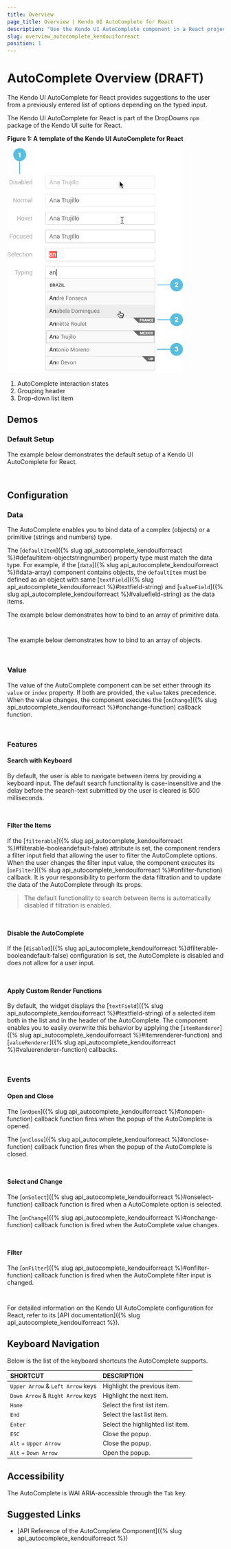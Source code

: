 ```yaml
---
title: Overview
page_title: Overview | Kendo UI AutoComplete for React
description: "Use the Kendo UI AutoComplete component in a React project."
slug: overview_autocomplete_kendouiforreact
position: 1
---
```


# AutoComplete Overview (DRAFT)

The Kendo UI AutoComplete for React provides suggestions to the user from a previously entered list of options depending on the typed input.

The Kendo UI AutoComplete for React is part of the DropDowns `npm` package of the Kendo UI suite for React.

**Figure 1: A template of the Kendo UI AutoComplete for React**

![Template of the Kendo UI AutoComplete for React](images/autocomplete.png)

1. AutoComplete interaction states
2. Grouping header
3. Drop-down list item

## Demos

### Default Setup

The example below demonstrates the default setup of a Kendo UI AutoComplete for React.

```html-preview

```
```jsx

```

## Configuration

### Data

The AutoComplete enables you to bind data of a complex (objects) or a primitive (strings and numbers) type.

The [`defaultItem`]({% slug api_autocomplete_kendouiforreact %}#defaultitem-objectstringnumber) property type must match the data type. For example, if the [`data`]({% slug api_autocomplete_kendouiforreact %}#data-array) component contains objects, the `defaultItem` must be defined as an object with same [`textField`]({% slug api_autocomplete_kendouiforreact %}#textfield-string) and [`valueField`]({% slug api_autocomplete_kendouiforreact %}#valuefield-string) as the data items.

The example below demonstrates how to bind to an array of primitive data.

```html

```
```jsx

```

The example below demonstrates how to bind to an array of objects.

```html

```
```jsx

```

### Value

The value of the AutoComplete component can be set either through its `value` or `index` property. If both are provided, the `value` takes precedence. When the value changes, the component executes the [`onChange`]({% slug api_autocomplete_kendouiforreact %}#onchange-function) callback function.

```html-preview
```
```jsx
```

### Features

#### Search with Keyboard

By default, the user is able to navigate between items by providing a keyboard input. The default search functionality is case-insensitive and the delay before the search-text submitted by the user is cleared is 500 milliseconds.

```html-preview
```
```jsx
```

#### Filter the Items

If the [`filterable`]({% slug api_autocomplete_kendouiforreact %}#filterable-booleandefault-false) attribute is set, the component renders a filter input field that allowing the user to filter the AutoComplete options. When the user changes the filter input value, the component executes its [`onFilter`]({% slug api_autocomplete_kendouiforreact %}#onfilter-function) callback. It is your responsibility to perform the data filtration and to update the data of the AutoComplete through its props.

> The default functionality to search between items is automatically disabled if filtration is enabled.

```html-preview
```
```jsx
```

#### Disable the AutoComplete

If the [`disabled`]({% slug api_autocomplete_kendouiforreact %}#filterable-booleandefault-false) configuration is set, the AutoComplete is disabled and does not allow for a user input.

```html-preview
```
```jsx
```

#### Apply Custom Render Functions

By default, the widget displays the [`textField`]({% slug api_autocomplete_kendouiforreact %}#textfield-string) of a selected item both in the list and in the header of the AutoComplete. The component enables you to easily overwrite this behavior by applying the [`itemRenderer`]({% slug api_autocomplete_kendouiforreact %}#itemrenderer-function) and [`valueRenderer`]({% slug api_autocomplete_kendouiforreact %}#valuerenderer-function) callbacks.

```html-preview
```
```jsx
```

### Events

#### Open and Close

The [`onOpen`]({% slug api_autocomplete_kendouiforreact %}#onopen-function) callback function fires when the popup of the AutoComplete is opened.

The [`onClose`]({% slug api_autocomplete_kendouiforreact %}#onclose-function) callback function fires when the popup of the AutoComplete is closed.

```html
```
```jsx
```

#### Select and Change

The [`onSelect`]({% slug api_autocomplete_kendouiforreact %}#onselect-function) callback function is fired when a AutoComplete option is selected.

The [`onChange`]({% slug api_autocomplete_kendouiforreact %}#onchange-function) callback function is fired when the AutoComplete value changes.

```html
```
```jsx
```

#### Filter

The [`onFilter`]({% slug api_autocomplete_kendouiforreact %}#onfilter-function) callback function is fired when the AutoComplete filter input is changed.

```html
```
```jsx
```

For detailed information on the Kendo UI AutoComplete configuration for React, refer to its [API documentation]({% slug api_autocomplete_kendouiforreact %}).

## Keyboard Navigation

Below is the list of the keyboard shortcuts the AutoComplete supports.

| SHORTCUT                            | DESCRIPTION         |
|:---                                 |:---                 |
| `Upper Arrow` & `Left Arrow` keys   | Highlight the previous item.      |
| `Down Arrow` & `Right Arrow` keys   | Highlight the next item.          |
| `Home`                              | Select the first list item.       |
| `End`                               | Select the last list item.        |
| `Enter`                             | Select the highlighted list item. |
| `ESC`                               | Close the popup.                  |
| `Alt` + `Upper Arrow`               | Close the popup.                  |
| `Alt` + `Down Arrow`                | Open the popup.                   |

## Accessibility

The AutoComplete is WAI ARIA-accessible through the `Tab` key.

## Suggested Links

* [API Reference of the AutoComplete Component]({% slug api_autocomplete_kendouiforreact %})
